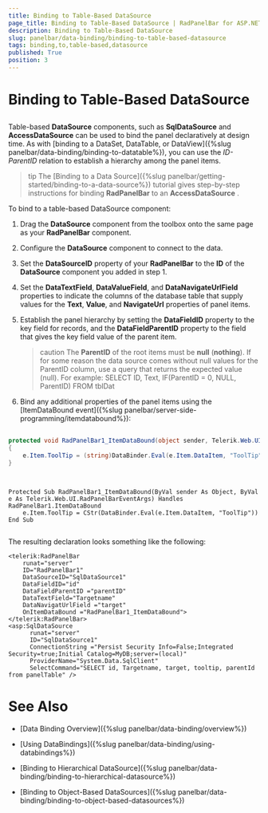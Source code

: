```yaml
---
title: Binding to Table-Based DataSource
page_title: Binding to Table-Based DataSource | RadPanelBar for ASP.NET AJAX Documentation
description: Binding to Table-Based DataSource
slug: panelbar/data-binding/binding-to-table-based-datasource
tags: binding,to,table-based,datasource
published: True
position: 3
---
```


# Binding to Table-Based DataSource



## 

Table-based **DataSource** components, such as **SqlDataSource** and **AccessDataSource** can be used to bind the panel declaratively at design time. As with [binding to a DataSet, DataTable, or DataView]({%slug panelbar/data-binding/binding-to-datatable%}), you can use the *ID-ParentID* relation to establish a hierarchy among the panel items.

>tip The [Binding to a Data Source]({%slug panelbar/getting-started/binding-to-a-data-source%}) tutorial gives step-by-step instructions for binding **RadPanelBar** to an **AccessDataSource** .
>


To bind to a table-based DataSource component:

1. Drag the **DataSource** component from the toolbox onto the same page as your **RadPanelBar** component.

1. Configure the **DataSource** component to connect to the data.

1. Set the **DataSourceID** property of your **RadPanelBar** to the **ID** of the **DataSource** component you added in step 1.

1. Set the **DataTextField**, **DataValueField**, and **DataNavigateUrlField** properties to indicate the columns of the database table that supply values for the **Text**, **Value**, and **NavigateUrl** properties of panel items.

1. Establish the panel hierarchy by setting the **DataFieldID** property to the key field for records, and the **DataFieldParentID** property to the field that gives the key field value of the parent item.

	>caution The **ParentID** of the root items must be **null** (**nothing**). If for some reason the data source comes without null values for the ParentID column, use a query that returns the expected value (null). For example:
	>SELECT ID, Text, IF(ParentID = 0, NULL, ParentID) FROM tblDat
	>

1. Bind any additional properties of the panel items using the [ItemDataBound event]({%slug panelbar/server-side-programming/itemdatabound%}): 



````C#
	
protected void RadPanelBar1_ItemDataBound(object sender, Telerik.Web.UI.RadPanelBarEventArgs e) 
{ 
    e.Item.ToolTip = (string)DataBinder.Eval(e.Item.DataItem, "ToolTip"); 
}
	
````
````VB.NET
	
Protected Sub RadPanelBar1_ItemDataBound(ByVal sender As Object, ByVal e As Telerik.Web.UI.RadPanelBarEventArgs) Handles RadPanelBar1.ItemDataBound
    e.Item.ToolTip = CStr(DataBinder.Eval(e.Item.DataItem, "ToolTip"))
End Sub
	
````


The resulting declaration looks something like the following:

````ASPNET
<telerik:RadPanelBar
	runat="server"
	ID="RadPanelBar1"
	DataSourceID="SqlDataSource1"
	DataFieldID="id"
	DataFieldParentID ="parentID"
	DataTextField="Targetname"
	DataNavigatUrlField ="target"
	OnItemDataBound ="RadPanelBar1_ItemDataBound">
</telerik:RadPanelBar>
<asp:SqlDataSource
      runat="server"
      ID="SqlDataSource1"
      ConnectionString ="Persist Security Info=False;Integrated Security=true;Initial Catalog=MyDB;server=(local)"
      ProviderName="System.Data.SqlClient"
      SelectCommand="SELECT id, Targetname, target, tooltip, parentId from panelTable" />
````



# See Also

 * [Data Binding Overview]({%slug panelbar/data-binding/overview%})

 * [Using DataBindings]({%slug panelbar/data-binding/using-databindings%})

 * [Binding to Hierarchical DataSource]({%slug panelbar/data-binding/binding-to-hierarchical-datasource%})

 * [Binding to Object-Based DataSources]({%slug panelbar/data-binding/binding-to-object-based-datasources%})
